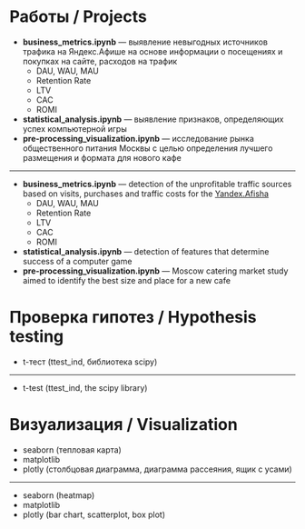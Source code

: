 # Работы / Projects
* **business_metrics.ipynb** — выявление невыгодных источников трафика на Яндекс.Афише на основе информации о посещениях и покупках на сайте, расходов на трафик
   + DAU, WAU, MAU
   + Retention Rate
   + LTV
   + CAC
   + ROMI
* **statistical_analysis.ipynb** — выявление признаков, определяющих успех компьютерной игры 
* **pre-processing_visualization.ipynb** — исследование рынка общественного питания Москвы c целью определения лучшего размещения и формата для нового кафе
---
* **business_metrics.ipynb** — detection of the unprofitable traffic sources based on visits, purchases and traffic costs for the [Yandex.Afisha](https://afisha.yandex.ru/moscow?ncrnd=4594)
   + DAU, WAU, MAU
   + Retention Rate
   + LTV
   + CAC
   + ROMI
* **statistical_analysis.ipynb** — detection of features that determine success of a computer game 
* **pre-processing_visualization.ipynb** — Moscow catering market study aimed to identify the best size and place for a new cafe 
# Проверка гипотез / Hypothesis testing
* t-тест (ttest_ind, библиотека scipy)
---
* t-test (ttest_ind, the scipy library)
# Визуализация / Visualization
* seaborn (тепловая карта)
* matplotlib
* plotly (столбцовая диаграмма, диаграмма рассеяния, ящик с усами)
---
* seaborn (heatmap)
* matplotlib
* plotly (bar chart, scatterplot, box plot)
